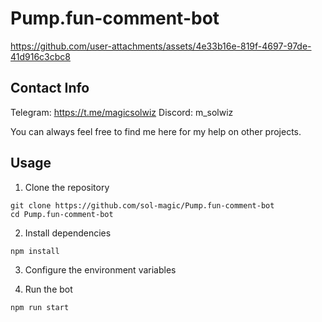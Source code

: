 # Pump.fun-comment-bot

https://github.com/user-attachments/assets/4e33b16e-819f-4697-97de-41d916c3cbc8

## Contact Info

Telegram: https://t.me/magicsolwiz Discord: m_solwiz

You can always feel free to find me here for my help on other projects.

## Usage
1. Clone the repository
```
git clone https://github.com/sol-magic/Pump.fun-comment-bot
cd Pump.fun-comment-bot
```
2. Install dependencies
```
npm install
```
3. Configure the environment variables

<!-- Rename the .env.example file to .env and set RPC and WSS, main wallet's secret key, and jito auth keypair. -->

4. Run the bot

```
npm run start
